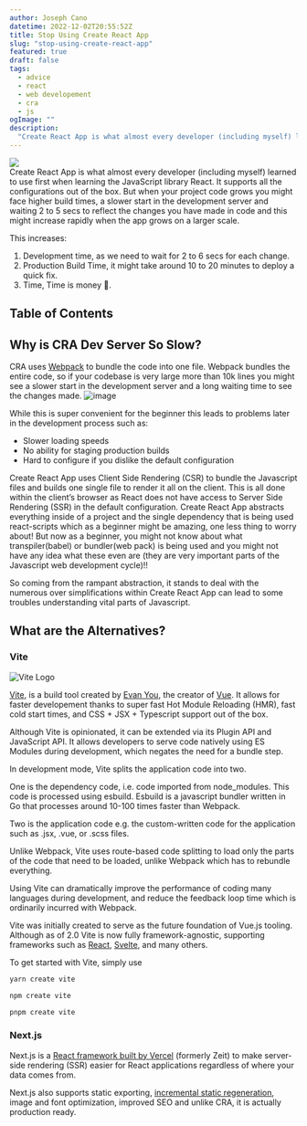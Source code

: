 ```yaml
---
author: Joseph Cano
datetime: 2022-12-02T20:55:52Z
title: Stop Using Create React App
slug: "stop-using-create-react-app"
featured: true
draft: false
tags:
  - advice
  - react
  - web developement
  - cra
  - js
ogImage: ""
description:
  "Create React App is what almost every developer (including myself) learned to use first when learning the JavaScript library React. It supports all the configurations out of the box. But when your project code grows you might face higher build times, a slower start in the development server and waiting 2 to 5 secs to reflect the changes you have made in code and this might increase rapidly when the app grows on a larger scale."
---
```

<div>
    <img src="https://i.ytimg.com/vi/ToEp--KcXcA/maxresdefault.jpg"/>
</div>
Create React App is what almost every developer (including myself) learned to use first when learning the JavaScript library React. It supports all the configurations out of the box. But when your project code grows you might face higher build times, a slower start in the development server and waiting 2 to 5 secs to reflect the changes you have made in code and this might increase rapidly when the app grows on a larger scale.

This increases:

1. Development time, as we need to wait for 2 to 6 secs for each change.
2. Production Build Time, it might take around 10 to 20 minutes to deploy a quick fix.
3. Time, Time is money 🙂.

## Table of Contents

## Why is CRA Dev Server So Slow?

CRA uses [Webpack](https://webpack.js.org/) to bundle the code into one file. Webpack bundles the entire code, so if your codebase is very large more than 10k lines you might see a slower start in the development server and a long waiting time to see the changes made.
![image](https://res.cloudinary.com/practicaldev/image/fetch/s--3yZ0a8cx--/c_limit%2Cf_auto%2Cfl_progressive%2Cq_auto%2Cw_880/https://dev-to-uploads.s3.amazonaws.com/uploads/articles/x88w1bkng42yg8iyzlz2.png)

While this is super convenient for the beginner this leads to problems later in the development process such as:

- Slower loading speeds
- No ability for staging production builds
- Hard to configure if you dislike the default configuration

Create React App uses Client Side Rendering (CSR) to bundle the Javascript files and builds one single file to render it all on the client. This is all done within the client’s browser as React does not have access to Server Side Rendering (SSR) in the default configuration. Create React App abstracts everything inside of a project and the single dependency that is being used react-scripts which as a beginner might be amazing, one less thing to worry about! But now as a beginner, you might not know about what transpiler(babel) or bundler(web pack) is being used and you might not have any idea what these even are (they are very important parts of the Javascript web development cycle)!!

So coming from the rampant abstraction, it stands to deal with the numerous over simplifications within Create React App can lead to some troubles understanding vital parts of Javascript.

## What are the Alternatives?

### Vite

![Vite Logo](https://uploads-ssl.webflow.com/5fad4717a287d5c593a913c3/628caf2b60b4f2460c9f1ca9_Vite%20-%20Main%20Image.jpg)

[Vite](https://vitejs.dev/), is a build tool created by [Evan You](https://vitejs.dev/), the creator of [Vue](https://vuejs.org/). It allows for faster developement thanks to super fast Hot Module Reloading (HMR), fast cold start times, and CSS + JSX + Typescript support out of the box.

Although Vite is opinionated, it can be extended via its Plugin API and JavaScript API. It allows developers to serve code natively using ES Modules during development, which negates the need for a bundle step.

In development mode, Vite splits the application code into two.

One is the dependency code, i.e. code imported from node_modules. This code is processed using esbuild. Esbuild is a javascript bundler written in Go that processes around 10-100 times faster than Webpack.

Two is the application code e.g. the custom-written code for the application such as .jsx, .vue, or .scss files.

Unlike Webpack, Vite uses route-based code splitting to load only the parts of the code that need to be loaded, unlike Webpack which has to rebundle everything.

Using Vite can dramatically improve the performance of coding many languages during development, and reduce the feedback loop time which is ordinarily incurred with Webpack.

Vite was initially created to serve as the future foundation of Vue.js tooling. Although as of 2.0 Vite is now fully framework-agnostic, supporting frameworks such as [React](https://reactjs.org/), [Svelte](https://svelte.dev/), and many others.

To get started with Vite, simply use

```bash
yarn create vite
```

```bash
npm create vite
```

```bash
pnpm create vite
```

### Next.js

Next.js is a [React framework built by Vercel](https://vercel.com/) (formerly Zeit) to make server-side rendering (SSR) easier for React applications regardless of where your data comes from.

Next.js also supports static exporting, [incremental static regeneration](https://nextjs.org/docs/basic-features/data-fetching/incremental-static-regeneration), image and font optimization, improved SEO and unlike CRA, it is actually production ready.
